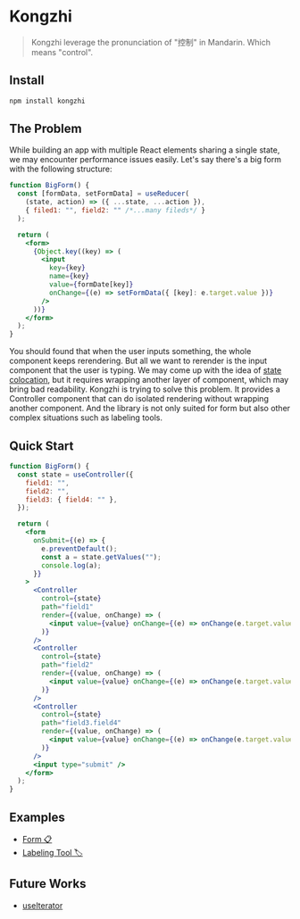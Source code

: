 # Kongzhi

> Kongzhi leverage the pronunciation of "控制" in Mandarin. Which means "control".

## Install

```bash
npm install kongzhi
```

## The Problem

While building an app with multiple React elements sharing a single state, we may encounter performance issues easily. Let's say there's a big form with the following structure:

```jsx
function BigForm() {
  const [formData, setFormData] = useReducer(
    (state, action) => ({ ...state, ...action }),
    { filed1: "", field2: "" /*...many fileds*/ }
  );

  return (
    <form>
      {Object.key((key) => (
        <input
          key={key}
          name={key}
          value={formDate[key]}
          onChange={(e) => setFormData({ [key]: e.target.value })}
        />
      ))}
    </form>
  );
}
```

You should found that when the user inputs something, the whole component keeps rerendering. But all we want to rerender is the input component that the user is typing. We may come up with the idea of [state colocation](https://kentcdodds.com/blog/state-colocation-will-make-your-react-app-faster), but it requires wrapping another layer of component, which may bring bad readability.
Kongzhi is trying to solve this problem. It provides a Controller component that can do isolated rendering without wrapping another component. And the library is not only suited for form but also other complex situations such as labeling tools.

## Quick Start

```jsx
function BigForm() {
  const state = useController({
    field1: "",
    field2: "",
    field3: { field4: "" },
  });

  return (
    <form
      onSubmit={(e) => {
        e.preventDefault();
        const a = state.getValues("");
        console.log(a);
      }}
    >
      <Controller
        control={state}
        path="field1"
        render={(value, onChange) => (
          <input value={value} onChange={(e) => onChange(e.target.value)} />
        )}
      />
      <Controller
        control={state}
        path="field2"
        render={(value, onChange) => (
          <input value={value} onChange={(e) => onChange(e.target.value)} />
        )}
      />
      <Controller
        control={state}
        path="field3.field4"
        render={(value, onChange) => (
          <input value={value} onChange={(e) => onChange(e.target.value)} />
        )}
      />
      <input type="submit" />
    </form>
  );
}
```

## Examples

* [Form 📋](https://codesandbox.io/s/kongzhi-form-54365)
* [Labeling Tool 🏷](https://codesandbox.io/s/kongzhi-label-1cijo)

## Future Works

- [useIterator](https://github.com/andykao1213/Kongzhi/issues/7)

